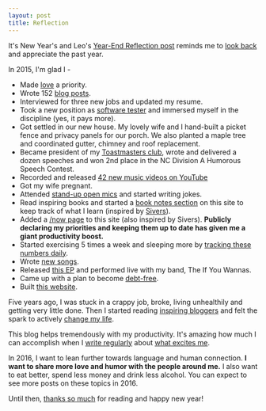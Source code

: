 ```yaml
---
layout: post
title: Reflection
---
```

It's New Year's and Leo's [Year-End Reflection post](http://zenhabits.net/yearend/) reminds me to [look back]({{site.url}}/look-back) and appreciate the past year.

In 2015, I'm glad I -

  - Made [love]({{site.url}}/ten-posts-on-love) a priority.
  - Wrote 152 [blog posts]({{site.url}}/posts).
  - Interviewed for three new jobs and updated my resume.
  - Took a new position as [software tester]({{site.url}}/testing) and immersed myself in the discipline (yes, it pays more).
  - Got settled in our new house.  My lovely wife and I hand-built a picket fence and privacy panels for our porch. We also planted a maple tree and coordinated gutter, chimney and roof replacement.
  - Became president of my [Toastmasters club](http://www.ashevilletoastmasters.com/), wrote and delivered a dozen speeches and won 2nd place in the NC Division A Humorous Speech Contest.
  - Recorded and released [42 new music videos  on YouTube](https://www.youtube.com/playlist?list=PLEP0Foq1SruN9ZA-dz9VbSYaLCF1gWnVP)
  - Got my wife pregnant.
  - Attended [stand-up open mics]({{site.url}}/comedy) and started writing jokes.
  - Read inspiring books and started a [book notes section]({{site.url}}/book-notes) on this site to keep track of what I learn (inspired by [Sivers](https://sivers.org)).
  - Added a [/now page]({{site.url}}/now) to this site (also inspired by Sivers).  **Publicly declaring my priorities and keeping them up to date has given me a giant productivity boost.**
  - Started exercising 5 times a week and sleeping more by [tracking these numbers daily]({{site.url}}/tracking-good-habits).
  - Wrote [new songs](https://www.youtube.com/watch?v=tMBpkp9UeKY).
  - Released [this EP](https://ifyouwannas.bandcamp.com/album/higher-than-low) and performed live with my band, The If You Wannas.
  - Came up with a plan to become [debt-free]({{site.url}}/debt).
  - Built [this website](http://www.thehopicecreamcafe.com).

Five years ago, I was stuck in a crappy job, broke, living unhealthily and getting very little done.  Then I started reading [inspiring bloggers](http://sebastianmarshall.com/how-do-i-write-so-much-you-ask-well-glad-you-asked) and felt the spark to actively [change my life]({{site.url}}/change).

This blog helps tremendously with my productivity.  It's amazing how much I can accomplish when I [write regularly]({{site.url}}/writing-is-projecting) about [what excites me]({{site.url}}/enthusiasm).

In 2016, I want to lean further towards language and human connection. **I want to share more love and humor with the people around me.**  I also want to eat better, spend less money and drink less alcohol.  You can expect to see more posts on these topics in 2016.

Until then, [thanks so much]({{site.url}}/gratitude) for reading and happy new year! 
